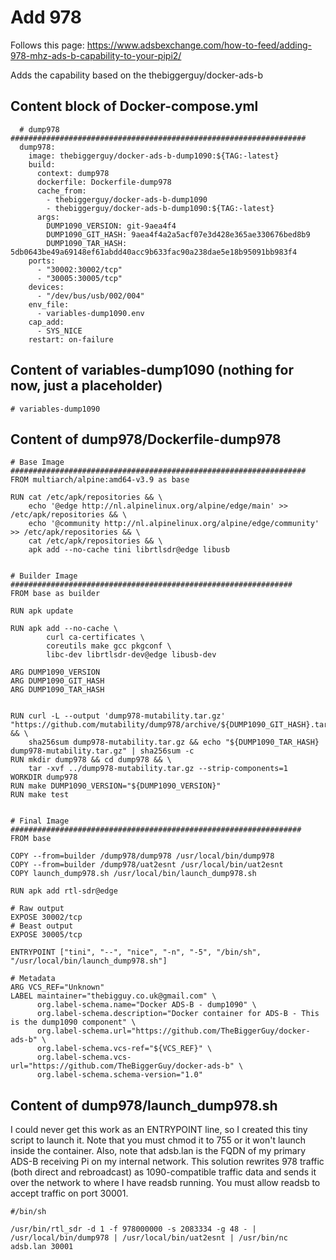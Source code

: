 # Add 978

Follows this page: https://www.adsbexchange.com/how-to-feed/adding-978-mhz-ads-b-capability-to-your-pipi2/

Adds the capability based on the thebiggerguy/docker-ads-b

## Content block of Docker-compose.yml

```
  # dump978 ##################################################################
  dump978:
    image: thebiggerguy/docker-ads-b-dump1090:${TAG:-latest}
    build:
      context: dump978
      dockerfile: Dockerfile-dump978
      cache_from:
        - thebiggerguy/docker-ads-b-dump1090
        - thebiggerguy/docker-ads-b-dump1090:${TAG:-latest}
      args:
        DUMP1090_VERSION: git-9aea4f4
        DUMP1090_GIT_HASH: 9aea4f4a2a5acf07e3d428e365ae330676bed8b9
        DUMP1090_TAR_HASH: 5db0643be49a69148ef61abdd40acc9b633fac90a238dae5e18b95091bb983f4
    ports:
      - "30002:30002/tcp"
      - "30005:30005/tcp"
    devices:
      - "/dev/bus/usb/002/004"
    env_file:
      - variables-dump1090.env
    cap_add:
      - SYS_NICE
    restart: on-failure
```

## Content of variables-dump1090 (nothing for now, just a placeholder)

```
# variables-dump1090
```

## Content of dump978/Dockerfile-dump978

```
# Base Image ##################################################################
FROM multiarch/alpine:amd64-v3.9 as base

RUN cat /etc/apk/repositories && \
    echo '@edge http://nl.alpinelinux.org/alpine/edge/main' >> /etc/apk/repositories && \
    echo '@community http://nl.alpinelinux.org/alpine/edge/community' >> /etc/apk/repositories && \
    cat /etc/apk/repositories && \
    apk add --no-cache tini librtlsdr@edge libusb


# Builder Image ###############################################################
FROM base as builder

RUN apk update

RUN apk add --no-cache \
        curl ca-certificates \
        coreutils make gcc pkgconf \
        libc-dev librtlsdr-dev@edge libusb-dev

ARG DUMP1090_VERSION
ARG DUMP1090_GIT_HASH
ARG DUMP1090_TAR_HASH


RUN curl -L --output 'dump978-mutability.tar.gz' "https://github.com/mutability/dump978/archive/${DUMP1090_GIT_HASH}.tar.gz" && \
    sha256sum dump978-mutability.tar.gz && echo "${DUMP1090_TAR_HASH}  dump978-mutability.tar.gz" | sha256sum -c
RUN mkdir dump978 && cd dump978 && \
    tar -xvf ../dump978-mutability.tar.gz --strip-components=1
WORKDIR dump978
RUN make DUMP1090_VERSION="${DUMP1090_VERSION}"
RUN make test


# Final Image #################################################################
FROM base

COPY --from=builder /dump978/dump978 /usr/local/bin/dump978
COPY --from=builder /dump978/uat2esnt /usr/local/bin/uat2esnt
COPY launch_dump978.sh /usr/local/bin/launch_dump978.sh

RUN apk add rtl-sdr@edge

# Raw output
EXPOSE 30002/tcp
# Beast output
EXPOSE 30005/tcp

ENTRYPOINT ["tini", "--", "nice", "-n", "-5", "/bin/sh", "/usr/local/bin/launch_dump978.sh"]

# Metadata
ARG VCS_REF="Unknown"
LABEL maintainer="thebigguy.co.uk@gmail.com" \
      org.label-schema.name="Docker ADS-B - dump1090" \
      org.label-schema.description="Docker container for ADS-B - This is the dump1090 component" \
      org.label-schema.url="https://github.com/TheBiggerGuy/docker-ads-b" \
      org.label-schema.vcs-ref="${VCS_REF}" \
      org.label-schema.vcs-url="https://github.com/TheBiggerGuy/docker-ads-b" \
      org.label-schema.schema-version="1.0"
```

## Content of dump978/launch_dump978.sh

I could never get this work as an ENTRYPOINT line, so I created this tiny script to launch it. Note that you must chmod it to 755 or it won't launch inside the container. Also, note that adsb.lan is the FQDN of my primary ADS-B receiving Pi on my internal network. This solution rewrites 978 traffic (both direct and rebroadcast) as 1090-compatible traffic data and sends it over the network to where I have readsb running. You must allow readsb to accept traffic on port 30001.

```
#/bin/sh

/usr/bin/rtl_sdr -d 1 -f 978000000 -s 2083334 -g 48 - | /usr/local/bin/dump978 | /usr/local/bin/uat2esnt | /usr/bin/nc adsb.lan 30001
```
